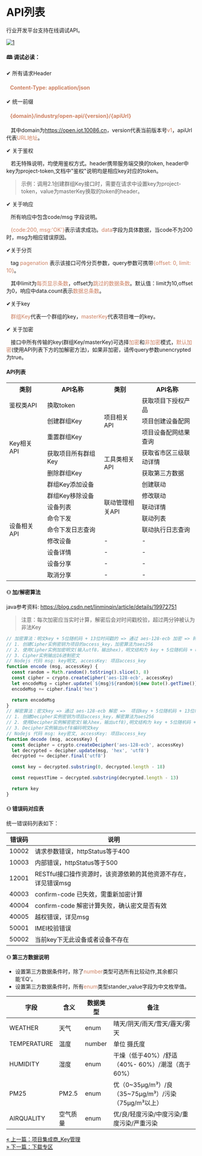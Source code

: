 # API列表

行业开发平台支持在线调试API。

[![1](/images/API调试入口.png)](https://open.iot.10086.cn/industry/open-website/docs/rest#doc)


#### &#128366; 调试必读：

&#10004; 所有请求Header

<h4><font color=#CD8162>&nbsp;&nbsp;&nbsp;Content-Type: application/json</font></h4>

&#10004; 统一前缀

<h4><font color=#CD8162>&nbsp;&nbsp;&nbsp;{domain}/industry/open-api/{version}/{apiUrl}</font></h4>
 
&nbsp;&nbsp;&nbsp;其中domain为<font color=#CD8162>https://open.iot.10086.cn</font>，version代表当前版本号<font color=#CD8162>v1</font>，apiUrl代表<font color=#CD8162>URL地址</font>。

&#10004; 关于鉴权

&nbsp;&nbsp;&nbsp;若无特殊说明，均使用鉴权方式。header携带服务端交换的token, header中key为project-token,文档中"鉴权"说明均是相应key对应的token。

> 示例：调用2.1创建群组Key接口时，需要在请求中设置key为project-token，value为masterKey换取的token的header。

&#10004; 关于响应

&nbsp;&nbsp;&nbsp;所有响应中包含code/msg 字段说明。

<font color=#CD8162>&nbsp;&nbsp;&nbsp;{code:200, msg:'OK'}</font>表示请求成功。<font color=#CD8162>data</font>字段为具体数据，当code不为200时，msg为相应错误原因。

&#10004;关于分页

&nbsp;&nbsp;&nbsp;tag <font color=#CD8162>pagenation</font> 表示该接口可传分页参数，query参数可携带<font color=#CD8162>{offset: 0, limit: 10}</font>。

&nbsp;&nbsp;&nbsp;其中limit为<font color=#CD8162>每页显示条数</font>，offset为<font color=#CD8162>跳过的数据条数</font>。默认值：limit为10,offset为0，响应中data.count表示<font color=#CD8162>数据总条数</font>。

&#10004;关于key

<font color=#CD8162>&nbsp;&nbsp;&nbsp;群组Key</font>代表一个群组的key，<font color=#CD8162>masterKey</font>代表项目唯一的key</font>。

&#10004; 关于加密

&nbsp;&nbsp;&nbsp;接口中所有传输的key(群组Key/masterKey)可选择<font color=#CD8162>加密</font>和<font color=#CD8162>非加密</font>模式，<font color=#CD8162>默认加密</font>(使用API列表下方的加解密方法)，如果非加密，请传query参数unencrypted为true。

#### API列表

<table>
<tr><th width="20%">类别</th><th width="30%">API名称</th><th width="20%">类别</th><th width="30%">API名称</th></tr>
<tr><td>鉴权类API</td><td>换取token</td><td rowspan="3">项目相关API</td><td>获取项目下授权产品</td></tr>
<tr><td rowspan="4">Key相关API</td><td>创建群组Key</td><td>项目创建设备配网</td></tr>
<tr><td>重置群组Key</td><td>项目设备配网结果查询</td></tr>
<tr><td>获取项目所有群组Key</td><td rowspan="2">工具类相关API</td><td>获取省市区三级联动详情</td></tr>
<tr><td>删除群组Key</td><td>获取第三方数据</td>
<tr><td rowspan="9">设备相关API</td><td>群组Key添加设备</td><td rowspan="5">联动管理相关API</td><td>创建联动</td></tr>
<tr><td>群组Key移除设备</td><td>修改联动</td></tr>
<tr><td>设备列表</td><td>联动详情</td></tr>
<tr><td>命令下发</td><td>联动列表</td></tr>
<tr><td>命令下发日志查询</td><td>联动执行日志查询</td></tr>
<tr><td>修改设备</td><td>-</td><td>-</td></tr>
<tr><td>设备详情</td><td>-</td><td>-</td></tr>
<tr><td>设备分享</td><td>-</td><td>-</td></tr>
<tr><td>取消分享</td><td>-</td><td>-</td></tr>
</table>

#### <span id="a1"> &#9863; 加/解密算法</span>

java参考资料: https://blog.csdn.net/linminqin/article/details/19972751

> 注意：每次加密应当实时计算，解密后会对时间戳校验，超过两分钟被认为非法Key

```javascript
// 加密算法：明文key + 5位随机码 + 13位时间戳的 => 通过 aes-128-ecb 加密 => 转为16进制
// 1. 创建Cipher实例密钥为项目的access_key，加密算法为aes256
// 2. 使用Cipher实例加密明文(输入utf8，输出hex)，明文结构为 key + 5位随机码 + Unix时间戳
// 3. Cipher实例输出16进制密文
// Nodejs 代码 msg: key明文, accessKey: 项目access_key
function encode (msg, accessKey) {
  const random = Math.random().toString().slice(3, 8)
  const cipher = crypto.createCipher('aes-128-ecb', accessKey)
  let encodeMsg = cipher.update(`${msg}${random}${new Date().getTime()}`, 'utf8', 'hex')
  encodeMsg += cipher.final('hex')

  return encodeMsg
}
// 解密算法：密文key => 通过 aes-128-ecb 解密 =>  项目key + 5位随机码 + 13位时间戳
// 1. 创建Decipher实例密钥为项目access_key，解密算法为aes256
// 2. 使用Decipher实例解密密文(输入hex，输出utf8),明文结构为 key + 5位随机码 + Unix时间戳
// 3. Decipher实例输出utf8编码明文key
// Nodejs 代码 msg: key密文, accessKey: 项目access_key
function decode (msg, accessKey) {
  const decipher = crypto.createDecipher('aes-128-ecb', accessKey)
  let decrypted = decipher.update(msg, 'hex', 'utf8')
  decrypted += decipher.final('utf8')

  const key = decrypted.substring(0, decrypted.length - 18)

  const requestTime = decrypted.substring(decrypted.length - 13)

  return key
}
```
#### <span id="a2">&#9863; 错误码对应表</span>

统一错误码列表如下：

| 错误码 | 说明 |
| ---- | ---- |
| 10002 | 请求参数错误，httpStatus等于400 |
| 10003 | 内部错误，httpStatus等于500 |
| 12001 | RESTful接口操作资源时，该资源依赖的其他资源不存在，详见错误msg |
| 40003 | confirm-code 已失效，需重新加密计算 |
| 40004 | confirm-code 解密计算失败，确认密文是否有效 |
| 40005 | 越权错误，详见msg |
| 50001 | IMEI校验错误 |
| 50002 | 当前key下无此设备或者设备不存在 |

#### <span id="a3"> &#9863; 第三方数据说明</span>

- 设置第三方数据条件时，除了<font color=#CD8162>number</font>类型可选所有比较动作,其余都只能'EQ'。
- 设置第三方数据条件时，所有<font color=#CD8162>enum</font>类型stander_value字段为中文枚举值。

| 字段 | 含义 | 数据类型 | 备注 |
| - | - | - | - |
| WEATHER | 天气 | enum | 晴天/阴天/雨天/雪天/霾天/雾天 |
| TEMPERATURE | 温度 | number | 单位 摄氏度 |
| HUMIDITY | 湿度 | enum | 干燥（低于40%）/舒适（40%- 60%）/潮湿（高于60%） |
| PM25 | PM2.5 | enum | 优（0~35μg/m³）/良（35~75μg/m³）/污染（75μg/m³以上） |
| AIRQUALITY | 空气质量 | enum | 优/良/轻度污染/中度污染/重度污染/严重污染 |

<div>
    <a href="/book/project_integrator/key_use.md">
        <span> &#171; 上一篇：项目集成商_Key管理</span>
    </a>
</div>
<div>
    <a href="/book/download/download_list.md">
        <span> &#187; 下一篇：下载专区</span>
    </a>
</div>